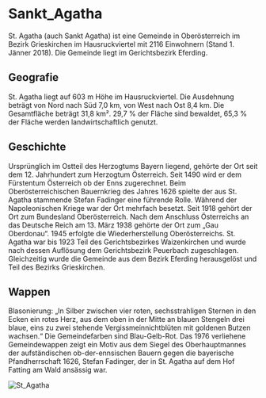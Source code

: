 ﻿# Sankt_Agatha
St. Agatha (auch Sankt Agatha) ist eine Gemeinde in Oberösterreich im Bezirk Grieskirchen im Hausruckviertel mit 2116 Einwohnern (Stand 1. Jänner 2018). 
Die Gemeinde liegt im Gerichtsbezirk Eferding. 

## Geografie
St. Agatha liegt auf 603 m Höhe im Hausruckviertel. Die Ausdehnung beträgt von Nord nach Süd 7,0 km, von West nach Ost 8,4 km. 
Die Gesamtfläche beträgt 31,8 km². 29,7 % der Fläche sind bewaldet, 65,3 % der Fläche werden landwirtschaftlich genutzt. 

## Geschichte
Ursprünglich im Ostteil des Herzogtums Bayern liegend, gehörte der Ort seit dem 12. Jahrhundert zum Herzogtum Österreich. Seit 1490 wird er dem Fürstentum Österreich ob der Enns zugerechnet. Beim Oberösterreichischen Bauernkrieg des Jahres 1626 spielte der aus St. Agatha stammende Stefan Fadinger eine führende Rolle. Während der Napoleonischen Kriege war der Ort mehrfach besetzt. Seit 1918 gehört der Ort zum Bundesland Oberösterreich. Nach dem Anschluss Österreichs an das Deutsche Reich am 13. März 1938 gehörte der Ort zum „Gau Oberdonau“. 1945 erfolgte die Wiederherstellung Oberösterreichs.
St. Agatha war bis 1923 Teil des Gerichtsbezirkes Waizenkirchen und wurde nach dessen Auflösung dem Gerichtsbezirk Peuerbach zugeschlagen. Gleichzeitig wurde die Gemeinde aus dem Bezirk Eferding herausgelöst und Teil des Bezirks Grieskirchen. 

## Wappen
Blasonierung: „In Silber zwischen vier roten, sechsstrahligen Sternen in den Ecken ein rotes Herz, aus dem oben in der Mitte an blauen Stengeln drei blaue, eins zu zwei stehende Vergissmeinnichtblüten mit goldenen Butzen wachsen.“
Die Gemeindefarben sind Blau-Gelb-Rot.
Das 1976 verliehene Gemeindewappen zeigt ein Motiv aus dem Siegel des Oberhauptmannes der aufständischen ob-der-ennsischen Bauern gegen die bayerische Pfandherrschaft 1626, Stefan Fadinger, der in St. Agatha auf dem Hof Fatting am Wald ansässig war. 

![St_Agatha](C:\Users\Mario\Desktop\Wintersemester2018\CE\Aufgabe_12\CE_UE_WS18_A4-3\k01557708\St_Agatha.jpg "St_Agatha")
